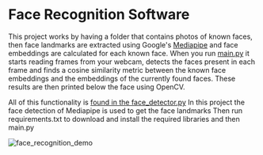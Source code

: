 # Face Recognition Software

This project works by having a folder that contains photos of known faces, then face landmarks are extracted using Google's [Mediapipe](https://developers.google.com/mediapipe/solutions/vision/face_landmarker) and face embeddings are calculated for each known face.
When you run [main.py](https://github.com/TechT3o/face_recognition/blob/master/main.py)  it starts reading frames from your webcam, detects the faces present in each frame and finds a cosine similarity metric between the known face embeddings and the embeddings of the currently found faces. These results are then printed below the face using OpenCV.


All of this functionality is [found in the face_detector.py](https://github.com/TechT3o/face_recognition/blob/master/face_recognizer.py)
In this project the face detection of Mediapipe is used to get the face landmarks 
Then run requirements.txt to download and install the required libraries and then main.py

![face_recognition_demo](https://github.com/TechT3o/face_recognition/assets/87833804/5c941324-0348-43b6-8bc5-e7933dae035d)
